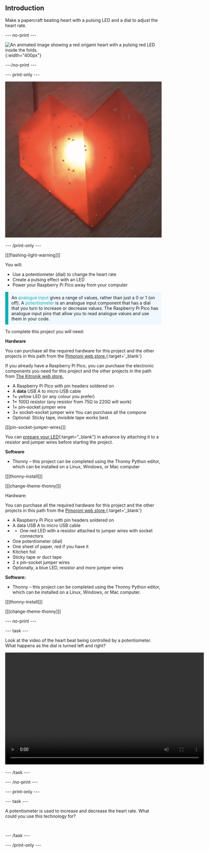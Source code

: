 ## Introduction

Make a papercraft beating heart with a pulsing LED and a dial to adjust the heart rate. 

--- no-print ---

![An animated image showing a red origami heart with a pulsing red LED inside the folds.](images/heartbeat.gif){:width="400px"}

---/no-print ---

--- print-only ---

![An image showing a red origami heart with a pulsing red LED inside the folds.](images/heart-static.png)

--- /print-only ---

[[[flashing-light-warning]]]

You will:
+ Use a potentiometer (dial) to change the heart rate
+ Create a pulsing effect with an LED
+ Power your Raspberry Pi Pico away from your computer

<p style="border-left: solid; border-width:10px; border-color: #0faeb0; background-color: aliceblue; padding: 10px;">
An <span style="color: #0faeb0">analogue input</span> gives a range of values, rather than just a 0 or 1 (on off). A <span style="color: #0faeb0">potentiometer</span> is an analogue input component that has a dial that you turn to increase or decrease values. The Raspberry Pi Pico has analogue input pins that allow you to read analogue values and use them in your code. 
</p>

To complete this project you will need:

**Hardware**

You can purchase all the required hardware for this project and the other projects in this path from the [Pimoroni web store.](https://shop.pimoroni.com/products/pico-intro-kit?variant=39893512945747){:target='_blank'}

If you already have a Raspberry Pi Pico, you can purchase the electronic components you need for this project and the other projects in the path from [The Kitronik web store.](https://kitronik.co.uk/products/5343-raspberry-pi-foundation-pico-pathway-pack)

+ A Raspberry Pi Pico with pin headers soldered on
+ A **data** USB A to micro USB cable
+ 1× yellow LED (or any colour you prefer)
+ 1× 100Ω resistor (any resistor from 75Ω to 220Ω will work)
+ 1× pin–socket jumper wire
+ 3× socket–socket jumper wire
You can purchase all the compone 
+ Optional: Sticky tape, invisible tape works best

[[[pin-socket-jumper-wires]]]

You can [prepare your LED](https://projects.raspberrypi.org/en/projects/introduction-to-the-pico){:target="_blank"} in advance by attaching it to a resistor and jumper wires before starting the project. 

**Software**

+ Thonny – this project can be completed using the Thonny Python editor, which can be installed on a Linux, Windows, or Mac computer

[[[thonny-install]]]

[[[change-theme-thonny]]]

Hardware:

You can purchase all the required hardware for this project and the other projects in this path from the [Pimoroni web store.](https://shop.pimoroni.com/products/pico-intro-kit?variant=39893512945747){:target='_blank'}

+ A Raspberry Pi Pico with pin headers soldered on
+ A data USB A to micro USB cable
+ + One red LED with a resistor attached to jumper wires with socket connectors
+ One potentiometer (dial)
+ One sheet of paper, red if you have it
+ Kitchen foil 
+ Sticky tape or duct tape
+ 2 x pin-socket jumper wires
+ Optionally, a blue LED, resistor and more jumper wires

**Software:**
+ Thonny – this project can be completed using the Thonny Python editor, which can be installed on a Linux, Windows, or Mac computer.

[[[thonny-install]]]

[[[change-theme-thonny]]]

--- no-print ---

--- task ---

Look at the video of the heart beat being controlled by a potentiometer. What happens as the dial is turned left and right?

<video width="640" height="360" controls>
<source src="images/beating-heart.mp4" type="video/mp4">
Your browser does not support WebM video, try FireFox or Chrome
</video>

--- /task ---

--- /no-print ---

--- print-only ---

--- task ---

A potentiometer is used to increase and decrease the heart rate. What could you use this technology for?

![]()

--- /task ---

--- /print-only ---
